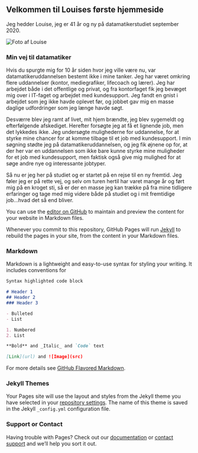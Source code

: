 ## Velkommen til Louises første hjemmeside

Jeg hedder Louise, jeg er 41 år og ny på datamatikerstudiet september 2020.

![Foto af Louise](https://LouiseFuglsang.github.com/images/IMG_0845.jpg)

### Min vej til datamatiker
Hvis du spurgte mig for 10 år siden hvor jeg ville være nu, var datamatikeruddannelsen bestemt ikke i mine tanker. Jeg har været omkring flere uddannelser (kontor, mediegrafiker, lifecoach og lærer). 
Jeg har arbejdet både i det offentlige og privat, og fra kontorfaget fik jeg bevæget mig over i IT-faget og arbejdet med kundesupport. Jeg fandt en gnist i arbejdet som jeg ikke havde oplevet før, og jobbet gav mig en masse daglige udfordringer som jeg længe havde søgt.

Desværre blev jeg ramt af livet, mit hjem brændte, jeg blev sygemeldt og efterfølgende afskediget. Herefter forsøgte jeg at få et lignende job, men det lykkedes ikke. Jeg undersøgte mulighederne for uddannelse, for at styrke mine chancer for at komme tilbage til et job med kundesupport. I min søgning stødte jeg på datamatikeruddannelsen, og jeg fik øjnene op for, at der her var en uddannelsen som ikke bare kunne styrke mine muligheder for et job med kundesupport, men faktisk også give mig mulighed for at søge andre nye og interessante jobtyper.

Så nu er jeg her på studiet og er startet på en rejse til en ny fremtid. Jeg føler jeg er på rette vej, og selv om turen hertil har varet mange år og ført mig på en kroget sti, så er der en masse jeg kan trække på fra mine tidligere erfaringer og tage med mig videre både på studiet og i mit fremtidige job...hvad det så end bliver.


You can use the [editor on GitHub](https://github.com/LouiseFuglsang/LouiseFuglsang.github.io/edit/master/README.md) to maintain and preview the content for your website in Markdown files.

Whenever you commit to this repository, GitHub Pages will run [Jekyll](https://jekyllrb.com/) to rebuild the pages in your site, from the content in your Markdown files.

### Markdown

Markdown is a lightweight and easy-to-use syntax for styling your writing. It includes conventions for

```markdown
Syntax highlighted code block

# Header 1
## Header 2
### Header 3

- Bulleted
- List

1. Numbered
2. List

**Bold** and _Italic_ and `Code` text

[Link](url) and ![Image](src)
```

For more details see [GitHub Flavored Markdown](https://guides.github.com/features/mastering-markdown/).

### Jekyll Themes

Your Pages site will use the layout and styles from the Jekyll theme you have selected in your [repository settings](https://github.com/LouiseFuglsang/LouiseFuglsang.github.io/settings). The name of this theme is saved in the Jekyll `_config.yml` configuration file.

### Support or Contact

Having trouble with Pages? Check out our [documentation](https://docs.github.com/categories/github-pages-basics/) or [contact support](https://github.com/contact) and we’ll help you sort it out.
